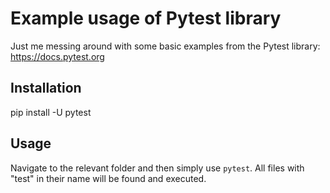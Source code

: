 # Example usage of Pytest library

Just me messing around with some basic examples from the Pytest library:
https://docs.pytest.org

## Installation
pip install -U pytest

## Usage
Navigate to the relevant folder and then simply use `pytest`. All files with "test" in their name will be found and executed.

